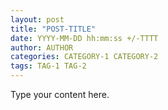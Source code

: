 ```yaml
---
layout: post
title: "POST-TITLE"
date: YYYY-MM-DD hh:mm:ss +/-TTTT
author: AUTHOR
categories: CATEGORY-1 CATEGORY-2
tags: TAG-1 TAG-2
---
```

Type your content here.